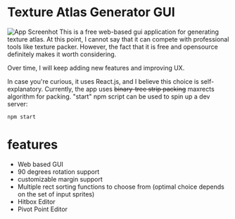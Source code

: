 # Texture Atlas Generator GUI
![App Screenhot](https://github.com/xtropia/texture-atlas-generator-gui/blob/master/src/images/screenShot.png)
This is a free web-based gui application for generating texture atlas. At this point, I cannot say that it can compete with professional tools like texture packer. However, the fact that it is free and opensource definitely makes it worth considering.

Over time, I will keep adding new features and improving UX.

In case you're curious, it uses React.js, and I believe this choice is self-explanatory. Currently, the app uses ~~binary-tree strip packing~~ maxrects algorithm for packing.
"start" npm script can be used to spin up a dev server:

```
npm start
```

# features
* Web based GUI
* 90 degrees rotation support
* customizable margin support
* Multiple rect sorting functions to choose from (optimal choice depends on the set of input sprites)
* Hitbox Editor
* Pivot Point Editor
